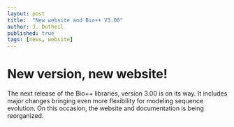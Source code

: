 ```yaml
---
layout: post
title:  "New website and Bio++ V3.00"
author: J. Dutheil
published: true
tags: [news, website]
---
```


# New version, new website!

The next release of the Bio++ libraries, version 3.00 is on its way. It includes major changes bringing even more flexibility for modeling sequence evolution.
On this occasion, the website and documentation is being reorganized.

